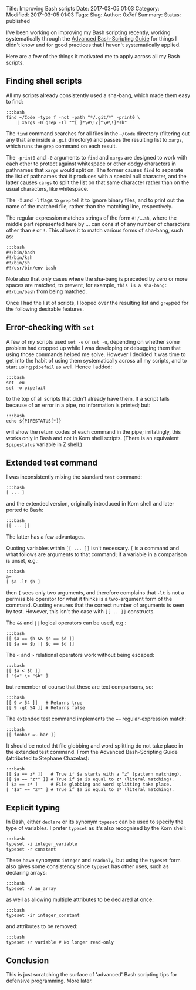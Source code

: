 Title: Improving Bash scripts
Date: 2017-03-05 01:03
Category:  
Modified: 2017-03-05 01:03
Tags: 
Slug: 
Author: 0x7df
Summary: 
Status: published

I've been working on improving my Bash scripting recently, working
systematically through the [Advanced Bash-Scripting Guide](
http://www.tldp.org/LDP/abs/abs-guide.pdf) for things I didn't know and for
good practices that I haven't systematically applied.

Here are a few of the things it motivated me to apply across all my Bash
scripts.

## Finding shell scripts

All my scripts already consistently used a sha-bang, which made them easy to
find:

    :::bash
    find ~/Code -type f -not -path "*/.git/*" -print0 \
        | xargs -0 grep -Il "^[ ]*\#\!/[^\#\!]*sh"

The `find` command searches for all files in the `~/Code` directory (filtering
out any that are inside a `.git` directory) and passes the resulting list to
`xargs`, which runs the `grep` command on each result.

The `-print0` and `-0`
arguments to `find` and `xargs` are designed to work with each other to protect
against whitespace or other dodgy characters in pathnames that `xargs` would
split on. The former causes `find` to separate the list of pathnames that it
produces with a special null character, and the latter causes `xargs` to split
the list on that same character rather than on the usual characters, like
whitespace.

The `-I` and `-l` flags to `grep` tell it to ignore binary files, and to print
out the name of the matched file, rather than the matching line, respectively.

The regular expression matches strings of the form `#!/`...`sh`, where the
middle part represented here by ... can consist of any number of characters
other than `#` or `!`. This allows it to match various forms of sha-bang, such
as:

    :::bash
    #!/bin/bash
    #!/bin/ksh
    #!/bin/sh
    #!/usr/bin/env bash

Note also that only cases where the sha-bang is preceded by zero or more spaces
are matched, to prevent, for example, `this is a sha-bang: #!/bin/bash` from
being matched.

Once I had the list of scripts, I looped over the resulting list and `grep`ped
for the following desirable features.

## Error-checking with `set`

A few of my scripts used `set -e` or `set -u`, depending on whether some
problem had cropped up while I was developing or debugging them that using
those commands helped me solve. However I decided it was time to get into the
habit of using them systematically across all my scripts, and to start using
`pipefail` as well. Hence I added:

    :::bash
    set -eu
    set -o pipefail

to the top of all scripts that didn't already have them. If a script fails
because of an error in a pipe, no information is printed; but:

    :::bash
    echo ${PIPESTATUS[*]}

will show the return codes of each command in the pipe; irritatingly, this
works only in Bash and not in Korn shell scripts. (There is an equivalent
`$pipestatus` variable in Z shell.)

## Extended test command

I was inconsistently mixing the standard `test` command:

    :::bash
    [ ... ]

and the extended version, originally introduced in Korn shell and later ported
to Bash:

    :::bash
    [[ ... ]]

The latter has a few advantages.

Quoting variables within `[[ ... ]]` isn't necessary. `[` is a command
and what follows are arguments to that command; if a variable in a
comparison is unset, e.g.:

    :::bash
    a=
    [ $a -lt $b ]

then `[` sees only two arguments, and therefore complains that `-lt` is not
a permissible operator for what it thinks is a two-argument form of the
command. Quoting ensures that the correct number of arguments is seen by
test. However, this isn't the case with `[[ .. ]]` constructs.

The `&&` and `||` logical operators can be used, e.g.:

    :::bash
    [[ $a == $b && $c == $d ]]
    [[ $a == $b || $c == $d ]]

The `<` and `>` relational operators work without being escaped:

    :::bash
    [[ $a < $b ]]
    [ "$a" \< "$b" ]

but remember of course that these are text comparisons, so:

    :::bash
    [[ 9 > 54 ]]   # Returns true
    [[ 9 -gt 54 ]] # Returns false

The extended test command implements the `=~` regular-expression match:

    :::bash
    [[ foobar =~ bar ]]

It should be noted tht file globbing and word splitting do not take place in
the extended test command. From the Advanced Bash-Scripting Guide (attributed
to Stephane Chazelas):

    :::bash
    [[ $a == z* ]]   # True if $a starts with a "z" (pattern matching).
    [[ $a == "z*" ]] # True if $a is equal to z* (literal matching).
    [ $a == z* ]     # File globbing and word splitting take place.
    [ "$a" == "z*" ] # True if $a is equal to z* (literal matching).

## Explicit typing

In Bash, either `declare` or its synonym `typeset` can be used to specify the
type of variables. I prefer `typeset` as it's also recognised by the Korn
shell:

    :::bash
    typeset -i integer_variable
    typeset -r constant

These have synonyms `integer` and `readonly`, but using the `typeset` form also
gives some consistency since `typeset` has other uses, such as declaring
arrays:

    :::bash
    typeset -A an_array

as well as allowing multiple attributes to be declared at once:

    :::bash
    typeset -ir integer_constant

and attributes to be removed:

    :::bash
    typeset +r variable # No longer read-only

## Conclusion

This is just scratching the surface of 'advanced' Bash scripting tips for
defensive programming. More later.
